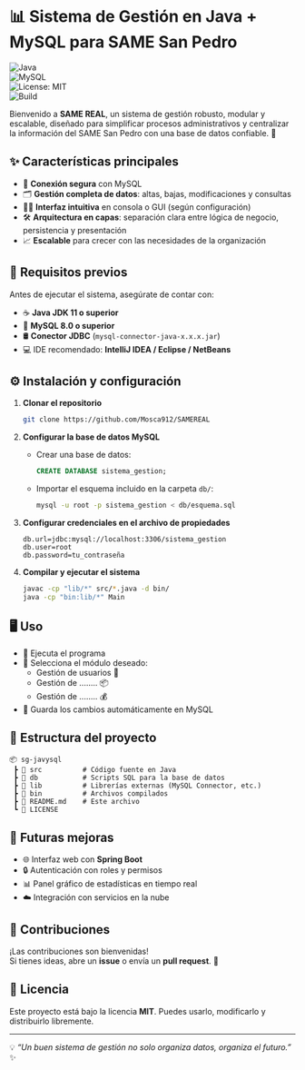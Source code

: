 # 📊 Sistema de Gestión en Java + MySQL para SAME San Pedro 

![Java](https://img.shields.io/badge/Java-11%2B-orange?logo=java&logoColor=white)  
![MySQL](https://img.shields.io/badge/MySQL-8.0-blue?logo=mysql&logoColor=white)  
![License: MIT](https://img.shields.io/badge/License-MIT-green.svg)  
![Build](https://img.shields.io/badge/Build-Passing-brightgreen?logo=github)  

Bienvenido a **SAME REAL**, un sistema de gestión robusto, modular y escalable, diseñado para simplificar procesos administrativos y centralizar la información del SAME San Pedro con una base de datos confiable. 🚀  

## ✨ Características principales  

- 🔗 **Conexión segura** con MySQL  
- 🗂️ **Gestión completa de datos**: altas, bajas, modificaciones y consultas  
- 👨‍💻 **Interfaz intuitiva** en consola o GUI (según configuración)  
- 🛠️ **Arquitectura en capas**: separación clara entre lógica de negocio, persistencia y presentación  
- 📈 **Escalable** para crecer con las necesidades de la organización  

## 🛑 Requisitos previos  

Antes de ejecutar el sistema, asegúrate de contar con:  

- ☕ **Java JDK 11 o superior**  
- 🐬 **MySQL 8.0 o superior**  
- 🛢️ **Conector JDBC** (`mysql-connector-java-x.x.x.jar`)  
- 💻 IDE recomendado: **IntelliJ IDEA / Eclipse / NetBeans**  

## ⚙️ Instalación y configuración  

1. **Clonar el repositorio**  
   ```bash
   git clone https://github.com/Mosca912/SAMEREAL
   ```

2. **Configurar la base de datos MySQL**  
   - Crear una base de datos:  
     ```sql
     CREATE DATABASE sistema_gestion;
     ```
   - Importar el esquema incluido en la carpeta `db/`:  
     ```bash
     mysql -u root -p sistema_gestion < db/esquema.sql
     ```

3. **Configurar credenciales en el archivo de propiedades**  
   ```properties
   db.url=jdbc:mysql://localhost:3306/sistema_gestion
   db.user=root
   db.password=tu_contraseña
   ```

4. **Compilar y ejecutar el sistema**  
   ```bash
   javac -cp "lib/*" src/*.java -d bin/
   java -cp "bin:lib/*" Main
   ```

## 🖥️ Uso  

- 📌 Ejecuta el programa  
- 📂 Selecciona el módulo deseado:  
  - Gestión de usuarios 👤  
  - Gestión de ........ 📦  
  - Gestión de ........ 💰  
- 📝 Guarda los cambios automáticamente en MySQL  

## 🧩 Estructura del proyecto  

```
📦 sg-javysql
 ┣ 📂 src          # Código fuente en Java
 ┣ 📂 db           # Scripts SQL para la base de datos
 ┣ 📂 lib          # Librerías externas (MySQL Connector, etc.)
 ┣ 📂 bin          # Archivos compilados
 ┣ 📄 README.md    # Este archivo
 ┗ 📄 LICENSE
```

## 🚀 Futuras mejoras  

- 🌐 Interfaz web con **Spring Boot**  
- 🔒 Autenticación con roles y permisos  
- 📊 Panel gráfico de estadísticas en tiempo real  
- ☁️ Integración con servicios en la nube  

## 🤝 Contribuciones  

¡Las contribuciones son bienvenidas!  
Si tienes ideas, abre un **issue** o envía un **pull request**. 🙌  

## 📜 Licencia  

Este proyecto está bajo la licencia **MIT**. Puedes usarlo, modificarlo y distribuirlo libremente.  

---

💡 *“Un buen sistema de gestión no solo organiza datos, organiza el futuro.”* ✨  
